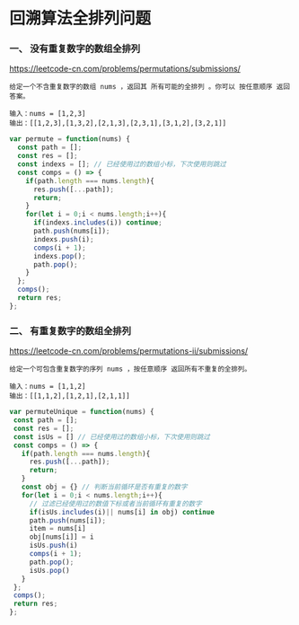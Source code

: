 # 回溯算法全排列问题

### 一、 没有重复数字的数组全排列
https://leetcode-cn.com/problems/permutations/submissions/

```shell
给定一个不含重复数字的数组 nums ，返回其 所有可能的全排列 。你可以 按任意顺序 返回答案。

输入：nums = [1,2,3]
输出：[[1,2,3],[1,3,2],[2,1,3],[2,3,1],[3,1,2],[3,2,1]]
```

```js
var permute = function(nums) {
  const path = [];
  const res = [];
  const indexs = []; // 已经使用过的数组小标，下次使用则跳过
  const comps = () => {
    if(path.length === nums.length){
      res.push([...path]);
      return;
    }
    for(let i = 0;i < nums.length;i++){
      if(indexs.includes(i)) continue;
      path.push(nums[i]);
      indexs.push(i);
      comps(i + 1);
      indexs.pop();
      path.pop();
    }
  };
  comps();
  return res;
};
```

### 二、 有重复数字的数组全排列
https://leetcode-cn.com/problems/permutations-ii/submissions/

```shell
给定一个可包含重复数字的序列 nums ，按任意顺序 返回所有不重复的全排列。

输入：nums = [1,1,2]
输出：[[1,1,2],[1,2,1],[2,1,1]]
 ```

 ```js
 var permuteUnique = function(nums) {
  const path = [];
  const res = [];
  const isUs = [] // 已经使用过的数组小标，下次使用则跳过
  const comps = () => {
    if(path.length === nums.length){
      res.push([...path]);
      return;
    }
    const obj = {} // 判断当前循环是否有重复的数字
    for(let i = 0;i < nums.length;i++){
      // 过滤已经使用过的数值下标或者当前循环有重复的数字
      if(isUs.includes(i)|| nums[i] in obj) continue
      path.push(nums[i]);
      item = nums[i]
      obj[nums[i]] = i
      isUs.push(i)
      comps(i + 1);
      path.pop();
      isUs.pop()
    }
  };
  comps();
  return res;
};
```